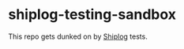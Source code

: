 # shiplog-testing-sandbox
This repo gets dunked on by [Shiplog](https://github.com/flyingrobots/shiplog) tests.
